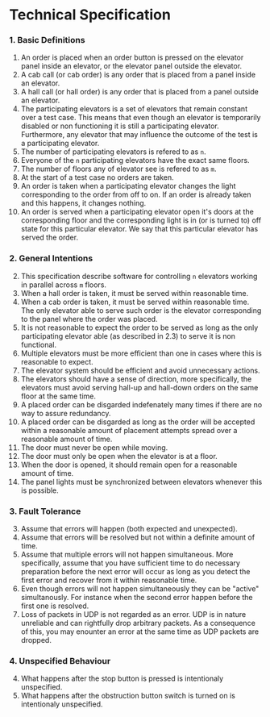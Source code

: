 # Technical Specification

### 1. Basic Definitions
1. An order is placed when an order button is pressed on the elevator panel inside an elevator, or the elevator panel outside the elevator.
1. A cab call (or cab order) is any order that is placed from a panel inside an elevator.
1. A hall call (or hall order) is any order that is placed from a panel outside an elevator.
1. The participating elevators is a set of elevators that remain constant over a test case. This means that even though an elevator is temporarily disabled or non functioning it is still a participating elevator. Furthermore, any elevator that may influence the outcome of the test is a participating elevator.
1. The number of participating elevators is refered to as `n`.
1. Everyone of the `n` participating elevators have the exact same floors.
1. The number of floors any of elevator see is refered to as `m`.
1. At the start of a test case no orders are taken.
1. An order is taken when a participating elevator changes the light corresponding to the order from off to on. If an order is already taken and this happens, it changes nothing.
1. An order is served when a participating elevator open it's doors at the corresponding floor and the corresponding light is in (or is turned to) off state for this particular elevator. We say that this particular elevator has served the order.

### 2. General Intentions
2. This specification describe software for controlling `n` elevators working in parallel across `m` floors.
2. When a hall order is taken, it must be served within reasonable time.
2. When a cab order is taken, it must be served within reasonable time. The only elevator able to serve such order is the elevator corresponding to the panel where the order was placed.
2. It is not reasonable to expect the order to be served as long as the only participating elevator able (as described in 2.3) to serve it is non functional.
2. Multiple elevators must be more efficient than one in cases where this is reasonable to expect.
2. The elevator system should be efficient and avoid unnecessary actions.
2. The elevators should have a sense of direction, more specifically, the elevators must avoid serving hall-up and hall-down orders on the same floor at the same time.
2. A placed order can be disgarded indefenately many times if there are no way to assure redundancy.
2. A placed order can be disgarded as long as the order will be accepted within a reasonable amount of placement attempts spread over a reasonable amount of time.
2. The door must never be open while moving.
2. The door must only be open when the elevator is at a floor.
2. When the door is opened, it should remain open for a reasonable amount of time.
2. The panel lights must be synchronized between elevators whenever this is possible.

### 3. Fault Tolerance
3. Assume that errors will happen (both expected and unexpected).
3. Assume that errors will be resolved but not within a definite amount of time.
3. Assume that multiple errors will not happen simultaneous. More specifically, assume that you have sufficient time to do necessary preparation before the next error will occur as long as you detect the first error and recover from it within reasonable time.
3. Even though errors will not happen simultaneously they can be "active" simultanously. For instance when the second error happen before the first one is resolved.
3. Loss of packets in UDP is not regarded as an error. UDP is in nature unreliable and can rightfully drop arbitrary packets. As a consequence of this, you may enounter an error at the same time as UDP packets are dropped.

### 4. Unspecified Behaviour
4. What happens after the stop button is pressed is intentionaly unspecified.
4. What happens after the obstruction button switch is turned on is intentionaly unspecified.


